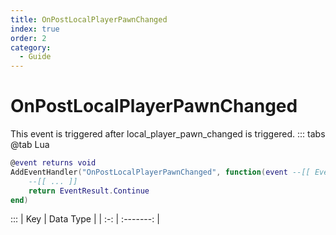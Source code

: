 ```yaml
---
title: OnPostLocalPlayerPawnChanged
index: true
order: 2
category:
  - Guide
---
```


# OnPostLocalPlayerPawnChanged
This event is triggered after local_player_pawn_changed is triggered.
::: tabs
@tab Lua
```lua
@event returns void
AddEventHandler("OnPostLocalPlayerPawnChanged", function(event --[[ Event ]])
    --[[ ... ]]
    return EventResult.Continue
end)
```

:::
| Key | Data Type |
| :-: | :-------: |